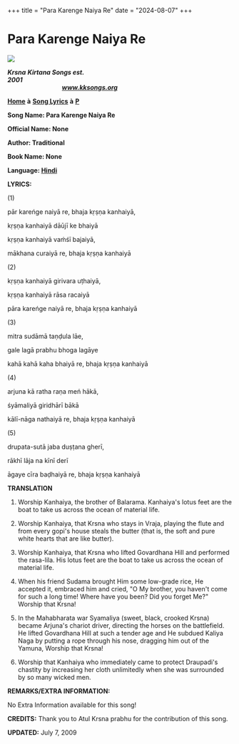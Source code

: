 +++
title = "Para Karenge Naiya Re"
date = "2024-08-07"
+++

# Para Karenge Naiya Re
**[![](http://kksongs.org/image_files/image002.jpg)](http://kksongs.org/)**

**_Krsna_** **_Kirtana Songs est. 2001_**                                                                                                                                                      **_www.kksongs.org_**

**[Home](http://kksongs.org/)** **à** **[Song Lyrics](http://kksongs.org/lyrics.html)** **à** **[P](http://kksongs.org/songs/song_p.html)**

**Song Name: Para Karenge Naiya Re**

**Official Name: None**

**Author: Traditional**

**Book Name: None**

**Language: [Hindi](http://kksongs.org/language/list/hindi.html)**

**LYRICS:**

(1)

pār kareńge naiyā re, bhaja kṛṣṇa kanhaiyā,

kṛṣṇa kanhaiyā dāūjī ke bhaiyā

kṛṣṇa kanhaiyā vaḿśī bajaiyā,

mākhana curaiyā re, bhaja kṛṣṇa kanhaiyā

(2)

kṛṣṇa kanhaiyā girivara uṭhaiyā,

kṛṣṇa kanhaiyā rāsa racaiyā

pāra kareńge naiyā re, bhaja kṛṣṇa kanhaiyā

(3)

mitra sudāmā taṇḍula lāe,

gale lagā prabhu bhoga lagāye

kahā kahā kaha bhaiyā re, bhaja kṛṣṇa kanhaiyā

(4)

arjuna kā ratha raṇa meń hākā,

śyāmaliyā giridhārī bākā

kālī-nāga nathaiyā re, bhaja kṛṣṇa kanhaiyā

(5)

drupata-sutā jaba duṣṭana gherī,

rākhī lāja na kīnī derī

āgaye cīra baḍhaiyā re, bhaja kṛṣṇa kanhaiyā

**TRANSLATION**

1) Worship Kanhaiya, the brother of Balarama. Kanhaiya's lotus feet are the boat to take us across the ocean of material life.

2) Worship Kanhaiya, that Krsna who stays in Vraja, playing the flute and from every gopi's house steals the butter (that is, the soft and pure white hearts that are like butter).

3) Worship Kanhaiya, that Krsna who lifted Govardhana Hill and performed the rasa-lila. His lotus feet are the boat to take us across the ocean of material life.

4) When his friend Sudama brought Him some low-grade rice, He accepted it, embraced him and cried, "O My brother, you haven't come for such a long time! Where have you been? Did you forget Me?" Worship that Krsna!

5) In the Mahabharata war Syamaliya (sweet, black, crooked Krsna) became Arjuna's chariot driver, directing the horses on the battlefield. He lifted Govardhana Hill at such a tender age and He subdued Kaliya Naga by putting a rope through his nose, dragging him out of the Yamuna, Worship that Krsna!

6) Worship that Kanhaiya who immediately came to protect Draupadi's chastity by increasing her cloth unlimitedly when she was surrounded by so many wicked men.

**REMARKS/EXTRA INFORMATION:**

No Extra Information available for this song!

**CREDITS:** Thank you to Atul Krsna prabhu for the contribution of this song.

**UPDATED:** July 7, 2009